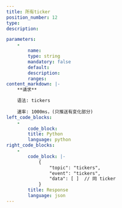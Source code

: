 ```yaml
---
title: 所有ticker
position_number: 12
type:
description: 

parameters:
    -
        name:
        type: string
        mandatory: false
        default:
        description:
        ranges:
content_markdown: |-
    **请求**

    语法: tickers
    
    速率: 1000ms，(只推送有变化部分)
left_code_blocks:
    -
        code_block:
        title: Python
        language: python
right_code_blocks:
    -
        code_block: |-
            {
                "topic": "tickers", 
                "event": "tickers", 
                "data": [ ]  // 同 ticker
            }
        title: Response
        language: json
---
```

